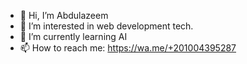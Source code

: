 - 👋 Hi, I’m Abdulazeem 
- 👀 I’m interested in web development tech.
- 🌱 I’m currently learning AI
- 📫 How to reach me: https://wa.me/+201004395287

<!---
a-mouneer/a-mouneer is a ✨ special ✨ repository because its `README.md` (this file) appears on your GitHub profile.
You can click the Preview link to take a look at your changes.
--->
